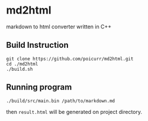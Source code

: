 # md2html
markdown to html converter written in C++

## Build Instruction
    git clone https://github.com/poicurr/md2html.git
    cd ./md2html
    ./build.sh

## Running program
    ./build/src/main.bin /path/to/markdown.md
then `result.html` will be generated on project directory.


